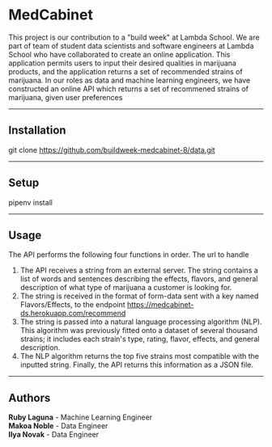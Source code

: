 # MedCabinet # 
This project is our contribution to a "build week" at Lambda School. We are part of team of student data scientists and software engineers at Lambda School who have collaborated to create an online application. This application permits users to input their desired qualities in marijuana products, and the application returns a set of recommended strains of marijuana. In our roles as data and machine learning engineers, we have constructed an online API which returns a set of recommened strains of marijuana, given user preferences

- - - -

## Installation ## 
git clone https://github.com/buildweek-medcabinet-8/data.git

- - - -

## Setup ## 
pipenv install

- - - -

## Usage ## 
The API performs the following four functions in order. The url to handle 
1. The API receives a string from an external server. The string contains a list of words and sentences describing the effects, flavors, and general description of what type of marijuana a customer is looking for.
2. The string is received in the format of form-data sent with a key named Flavors/Effects, to the endpoint https://medcabinet-ds.herokuapp.com/recommend
3. The string is passed into a natural language processing algorithm (NLP). This algorithm was previously fitted onto a dataset of several thousand strains; it includes each strain's type, rating, flavor, effects, and general description.
4. The NLP algorithm returns the top five strains most compatible with the inputted string. Finally, the API returns this information as a JSON file.

- - - -

## Authors ## 
**Ruby Laguna** - Machine Learning Engineer   
**Makoa Noble** - Data Engineer  
**Ilya Novak** - Data Engineer
